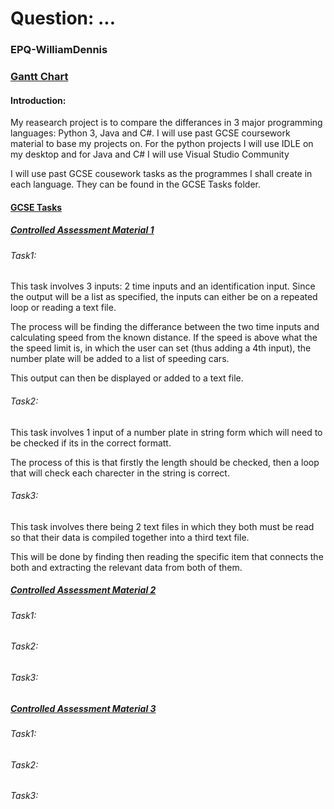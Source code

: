 # Question: ...
### EPQ-WilliamDennis
### [Gantt Chart](https://docs.google.com/spreadsheets/d/1--2cGY8hnuUD1YeF-Mha0ihXLcx8LqJEYpkNGNovKaA/edit?usp=sharing)
#### Introduction:
My reasearch project is to compare the differances in 3 major programming languages: Python 3, Java and C#. I will use past GCSE coursework material to base my projects on. For the python projects I will use IDLE on my desktop and for Java and C# I will use Visual Studio Community

I will use past GCSE cousework tasks as the programmes I shall create in each language. They can be found in the GCSE Tasks folder. 

#### [GCSE Tasks](https://github.com/wd7512/EPQ-WilliamDennis/tree/master/GCSE%20Tasks)

##### [Controlled Assessment Material 1](https://github.com/wd7512/EPQ-WilliamDennis/blob/master/GCSE%20Tasks/A453CA1Jun15_104064.pdf) 

###### Task1:
This task involves 3 inputs: 2 time inputs and an identification input. Since the output will be a list as specified, the inputs can either be on a repeated loop or reading a text file.

The process will be finding the differance between the two time inputs and calculating speed from the known distance. If the speed is above what the the speed limit is, in which the user can set (thus adding a 4th input), the number plate will be added to a list of speeding cars.

This output can then be displayed or added to a text file.

###### Task2:
This task involves 1 input of a number plate in string form which will need to be checked if its in the correct formatt.

The process of this is that firstly the length should be checked, then a loop that will check each charecter in the string is correct.

###### Task3:
This task involves there being 2 text files in which they both must be read so that their data is compiled together into a third text file.

This will be done by finding then reading the specific item that connects the both and extracting the relevant data from both of them.

##### [Controlled Assessment Material 2](https://github.com/wd7512/EPQ-WilliamDennis/blob/master/GCSE%20Tasks/A453CA2Jun15_104065.pdf)

###### Task1:

###### Task2:

###### Task3:

##### [Controlled Assessment Material 3](https://github.com/wd7512/EPQ-WilliamDennis/blob/master/GCSE%20Tasks/A453CA3Jun15_104066.pdf)

###### Task1:

###### Task2:

###### Task3:
